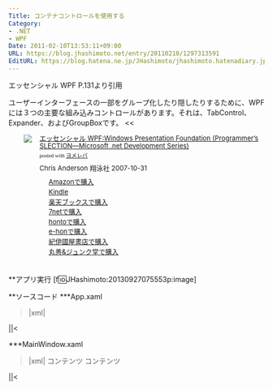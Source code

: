 ```yaml
---
Title: コンテナコントロールを使用する
Category:
- .NET
- WPF
Date: 2011-02-10T13:53:11+09:00
URL: https://blog.jhashimoto.net/entry/20110210/1297313591
EditURL: https://blog.hatena.ne.jp/JHashimoto/jhashimoto.hatenadiary.jp/atom/entry/12921228815717258165
---
```


エッセンシャル WPF P.131より引用
>>
ユーザーインターフェースの一部をグループ化したり隠したりするために、WPFには３つの主要な組み込みコントロールがあります。それは、TabControl、Expander、およびGroupBoxです。
<<

<div class="booklink-box" style="margin-left:30px;text-align:left;padding-bottom:20px;font-size:small;/zoom: 1;overflow: hidden;"><div class="booklink-image" style="float:left;margin:0 15px 10px 0;"><a href="http://c.af.moshimo.com/af/c/click?a_id=119719&p_id=170&pc_id=185&pl_id=4062&s_v=b5Rz2P0601xu&url=http%3A%2F%2Fwww.amazon.co.jp%2Fexec%2Fobidos%2FASIN%2F4798114200%2Fref%3Dnosim" name="booklink" rel="nofollow" target="_blank"><img src="http://ecx.images-amazon.com/images/I/51zMGfHSrVL._SL160_.jpg" style="border: none;" /></a></div><div class="booklink-info" style="line-height:120%;/zoom: 1;overflow: hidden;"><div class="booklink-name" style="margin-bottom:10px;line-height:120%"><a href="http://c.af.moshimo.com/af/c/click?a_id=119719&p_id=170&pc_id=185&pl_id=4062&s_v=b5Rz2P0601xu&url=http%3A%2F%2Fwww.amazon.co.jp%2Fexec%2Fobidos%2FASIN%2F4798114200%2Fref%3Dnosim" name="booklink" rel="nofollow" target="_blank">エッセンシャル WPF:Windows Presentation Foundation (Programmer’s SLECTION―Microsoft .net Development Series)</a><div class="booklink-powered-date" style="font-size:8pt;margin-top:5px;font-family:verdana;line-height:120%">posted with <a href="http://yomereba.com" rel="nofollow" target="_blank">ヨメレバ</a></div></div><div class="booklink-detail" style="margin-bottom:5px;">Chris Anderson 翔泳社 2007-10-31    </div><div class="booklink-link2" style="margin-top:10px;"><div class="shoplinkamazon" style="margin-right:5px;background: url('http://img.yomereba.com/yl.gif') 0 0 no-repeat;padding: 2px 0 2px 18px;white-space: nowrap;"><a href="http://c.af.moshimo.com/af/c/click?a_id=119719&p_id=170&pc_id=185&pl_id=4062&s_v=b5Rz2P0601xu&url=http%3A%2F%2Fwww.amazon.co.jp%2Fexec%2Fobidos%2FASIN%2F4798114200%2Fref%3Dnosim" rel="nofollow" target="_blank" title="アマゾン" >Amazonで購入</a></div><div class="shoplinkkindle" style="margin-right:5px;background: url('http://img.yomereba.com/yl.gif') 0 0 no-repeat;padding: 2px 0 2px 18px;white-space: nowrap;"><a href="http://c.af.moshimo.com/af/c/click?a_id=119719&p_id=170&pc_id=185&pl_id=4062&s_v=b5Rz2P0601xu&url=http%3A%2F%2Fwww.amazon.co.jp%2Fgp%2Fsearch%3Fkeywords%3D%2583G%2583b%2583Z%2583%2593%2583V%2583%2583%2583%258B%2520WPF%253AWindows%2520Presentation%2520Foundation%2520%2528Programmer%2581fs%2520SLECTION%2581%255CMicrosoft%2520.net%2520Development%2520Series%2529%26__mk_ja_JP%3D%2583J%2583%255E%2583J%2583i%26url%3Dnode%253D2275256051" rel="nofollow" target="_blank" >Kindle</a></div><div class="shoplinkrakuten" style="margin-right:5px;background: url('http://img.yomereba.com/yl.gif') 0 -50px no-repeat;padding: 2px 0 2px 18px;white-space: nowrap;"><a href="http://c.af.moshimo.com/af/c/click?a_id=119718&p_id=56&pc_id=56&pl_id=637&s_v=b5Rz2P0601xu&url=http%3A%2F%2Fbooks.rakuten.co.jp%2Frb%2F5063192%2F" rel="nofollow" target="_blank" title="楽天ブックス" >楽天ブックスで購入</a></div><div class="shoplinkseven" style="margin-right:5px;background: url('http://img.yomereba.com/yl.gif') 0 -100px no-repeat;padding: 2px 0 2px 18px;white-space: nowrap;"><a href="http://px.a8.net/svt/ejp?a8mat=2BEXC1+3VBGC2+2N1Y+BW8O2&a8ejpredirect=http%3A%2F%2Fwww.7netshopping.jp%2Frelay%2Faffiliate%2FAnotherCompanyEntrance%2F%3FA8_PID%3Ds00000012319001%26VIEW_URL%3Dhttp%253A%252F%252Fwww.7netshopping.jp%252Fbooks%252Fsearch_result%252F%253Fctgy%253Dbooks%2526code%253D4798114200" rel="nofollow" target="_blank" title="セブンネットショッピング" >7netで購入</a></div><div class="shoplinkbk1" style="margin-right:5px;background: url('http://img.yomereba.com/yl.gif') 0 -150px no-repeat;padding: 2px 0 2px 18px;white-space: nowrap;"><a href="http://ck.jp.ap.valuecommerce.com/servlet/referral?sid=3107559&pid=882436940&vc_url=http%3A%2F%2Fhonto.jp%2Fnetstore%2Fsearch_021_104798114200.html%3Fsrchf%3D1%26srchGnrNm%3D1" target="_blank" title="bk1" >hontoで購入<img src="http://ad.jp.ap.valuecommerce.com/servlet/gifbanner?sid=3107559&pid=882436940" height="1" width="1" border="0"></a></div><div class="shoplinkehon" style="margin-right:5px;background: url('http://img.yomereba.com/yl.gif') 0 -250px no-repeat;padding: 2px 0 2px 18px;white-space: nowrap;"><a href="http://ck.jp.ap.valuecommerce.com/servlet/referral?sid=3107559&pid=882438614&vc_url=http%3A%2F%2Fwww.e-hon.ne.jp%2Fbec%2FSA%2FDetail%3FrefISBN%3D4798114200" target="_blank" title="e-hon" >e-honで購入<img src="http://ad.jp.ap.valuecommerce.com/servlet/gifbanner?sid=3107559&pid=882438614" height="1" width="1" border="0"></a></div>	  <div class="shoplinkkino" style="margin-right:5px;background: url('http://img.yomereba.com/yl.gif') 0 -350px no-repeat;padding: 2px 0 2px 18px;white-space: nowrap;"><a href="http://ck.jp.ap.valuecommerce.com/servlet/referral?sid=3107559&pid=882436944&vc_url=http%3A%2F%2Fwww.kinokuniya.co.jp%2Ff%2Fdsg-01-9784798114200" target="_blank" title="kino" >紀伊國屋書店で購入<img src="http://ad.jp.ap.valuecommerce.com/servlet/gifbanner?sid=3107559&pid=882436944" height="1" width="1" border="0"></a></div>	  <div class="shoplinkjun" style="margin-right:5px;background: url('http://img.yomereba.com/yl.gif') 0 -400px no-repeat;padding: 2px 0 2px 18px;white-space: nowrap;"><a href="http://ck.jp.ap.valuecommerce.com/servlet/referral?sid=3107559&pid=882436947&vc_url=http%3A%2F%2Fwww.junkudo.co.jp%2Fmj%2Fproducts%2Fdetail.php%3Fisbn%3D9784798114200" target="_blank" title="jun" >丸善&ジュンク堂で購入<img src="http://ad.jp.ap.valuecommerce.com/servlet/gifbanner?sid=3107559&pid=882436947" height="1" width="1" border="0"></a></div>	  	</div></div><div class="booklink-footer" style="clear: left"></div></div>

**アプリ実行
[f:id:JHashimoto:20130927075553p:image]

**ソースコード
***App.xaml
>|xml|
<Application x:Class="WpfApplication2.App"
             xmlns="http://schemas.microsoft.com/winfx/2006/xaml/presentation"
             xmlns:x="http://schemas.microsoft.com/winfx/2006/xaml"
             StartupUri="MainWindow.xaml">
</Application>
||<

***MainWindow.xaml
>|xml|
<Window x:Class="WpfApplication2.MainWindow"
        xmlns="http://schemas.microsoft.com/winfx/2006/xaml/presentation"
        xmlns:x="http://schemas.microsoft.com/winfx/2006/xaml"
        Title="MainWindow" Height="350" Width="800">
    <Grid>
        <TabControl>
            <TabItem Header="プロジェクトおよびソリューション">
            </TabItem>
            <TabItem Header="環境">
                <StackPanel>
                    <Expander Header="全般" IsExpanded="True">
                        <GroupBox Header="視覚的効果">
                            <Label>コンテンツ</Label>
                        </GroupBox>
                    </Expander>
                    <Expander Header="Webブラウザー">
                        <GroupBox Header="ホームページ">
                            <Label>コンテンツ</Label>
                        </GroupBox>
                    </Expander>
                </StackPanel>            
            </TabItem>
        </TabControl>
    </Grid>
</Window>
||<

